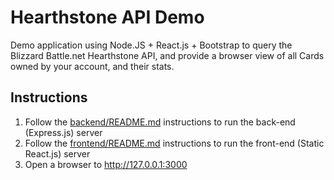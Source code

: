 # Hearthstone API Demo

 Demo application using Node.JS + React.js + Bootstrap to query the Blizzard Battle.net Hearthstone API, and provide a browser view of all Cards owned by your account, and their stats.

## Instructions

1. Follow the [backend/README.md](backend/) instructions to run the back-end (Express.js) server
2. Follow the [frontend/README.md](frontend/) instructions to run the front-end (Static React.js) server
3. Open a browser to http://127.0.0.1:3000
